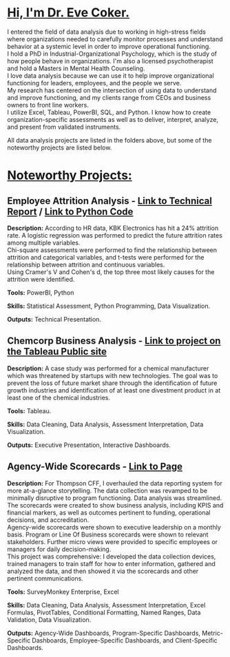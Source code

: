 # <ins> Hi, I'm Dr. Eve Coker. </ins>
I entered the field of data analysis due to working in high-stress fields where organizations needed to carefully monitor processes and understand behavior at a systemic level in order to improve operational functioning.\
I hold a PhD in Industrial-Organizational Psychology, which is the study of how people behave in organizations. I'm also a licensed psychotherapist and hold a Masters in Mental Health Counseling.\
I love data analysis because we can use it to help improve organizational functioning for leaders, employees, and the people we serve. \
My research has centered on the intersection of using data to understand and improve functioning, and my clients range from CEOs and business owners to front line workers.\
I utilize Excel, Tableau, PowerBI, SQL, and Python. I know how to create organization-specific assessments as well as to deliver, interpret, analyze, and present from validated instruments. 

All data analysis projects are listed in the folders above, but some of the noteworthy projects are listed below. 

# <ins> Noteworthy Projects: </ins>

## Employee Attrition Analysis - [Link to Technical Report](/Employee%20Analysis/Attrition%20Analysis%20-%20Technical%20Report.pdf) / [Link to Python Code](/Employee%20Analysis/Attrition%20Analysis%20Python%20Code.pdf)

**Description:** According to HR data, KBK Electronics has hit a 24% attrition rate. A logistic regression was performed to predict the future attrition rates among multiple variables.\
Chi-square assessments were performed to find the relationship between attrition and categorical variables, and t-tests were performed for the relationship between attrition and continuous variables. \
Using Cramer's V and Cohen's d, the top three most likely causes for the attrition were identified. 

**Tools:** PowerBI, Python

**Skills:** Statistical Assessment, Python Programming, Data Visualization.   

**Outputs:** Technical Presentation. 
​
## Chemcorp Business Analysis - [Link to project on the Tableau Public site](https://public.tableau.com/app/profile/eve.coker/viz/Chemcorpproject_17393777176150/Story1?publish=yes) 

**Description:** A case study was performed for a chemical manufacturer which was threatened by startups with new technologies. The goal was to prevent the loss of future market share through the identification of future growth industries and identification of at least one divestment product in at least one of the chemical industries. 

**Tools:** Tableau.

**Skills:** Data Cleaning, Data Analysis, Assessment Interpretation, Data Visualization.  

**Outputs:** Executive Presentation, Interactive Dashboards.

## Agency-Wide Scorecards - [Link to Page](/Agency-Wide%20Scorecards)

**Description:** For Thompson CFF, I overhauled the data reporting system for more at-a-glance storytelling. The data collection was revamped to be minimally disruptive to program functioning. Data analysis was streamlined. \
The scorecards were created to show business analysis, including KPIS and financial markers, as well as outcomes pertinent to funding, operational decisions, and accreditation. \
Agency-wide scorecards were shown to executive leadership on a monthly basis. Program or Line Of Business scorecards were shown to relevant stakeholders. Further micro views were provided to specific employees or managers for daily decision-making.\
This project was comprehensive: I developed the data collection devices, trained managers to train staff for how to enter information, gathered and analyzed the data, and then showed it via the scorecards and other pertinent communications. 

**Tools:** SurveyMonkey Enterprise, Excel

**Skills:** Data Cleaning, Data Analysis, Assessment Interpretation, Excel Formulas, PivotTables, Conditional Formatting, Named Ranges, Data Validation, Data Visualization.  

**Outputs:** Agency-Wide Dashboards, Program-Specific Dashboards, Metric-Specific Dashboards, Employee-Specific Dashboards, and Client-Specific Dashboards. 
